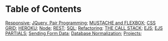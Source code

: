 # Table of Contents

 [Responsive](README1.md);
 [JQuery, Pair Programming](README2.md);
 [MUSTACHE and FLEXBOX](README3.md);
 [CSS GRID](README4.md);
 [HEROKU](README5.md);
 [Node](README6.md);
 [REST](README7.md);
 [SQL](README8.md);
 [Refactoring](README9.md);
 [THE CALL STACK](README10.md);
 [EJS](README11.md);
 [EJS PARTIALS](README12.md);
 [Sending Form Data](README13.md);
 [Database Normalization](READM14.md);
 [Projects](README15.md);



